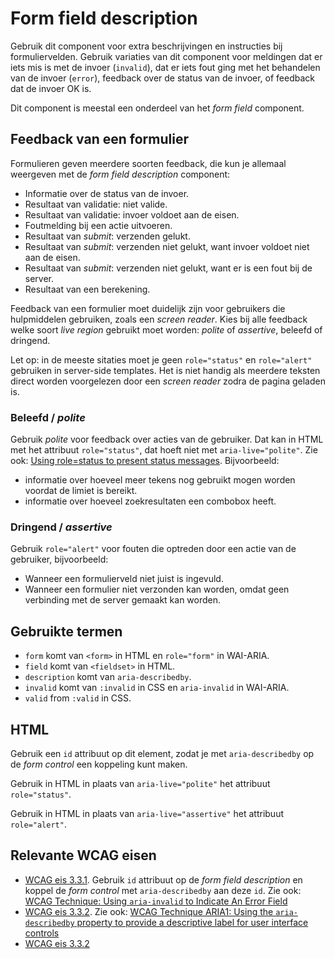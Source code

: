 <!-- @license CC0-1.0 -->

# Form field description

Gebruik dit component voor extra beschrijvingen en instructies bij formuliervelden. Gebruik variaties van dit component voor meldingen dat er iets mis is met de invoer (`invalid`), dat er iets fout ging met het behandelen van de invoer (`error`), feedback over de status van de invoer, of feedback dat de invoer OK is.

Dit component is meestal een onderdeel van het _form field_ component.

## Feedback van een formulier

Formulieren geven meerdere soorten feedback, die kun je allemaal weergeven met de _form field description_ component:

- Informatie over de status van de invoer.
- Resultaat van validatie: niet valide.
- Resultaat van validatie: invoer voldoet aan de eisen.
- Foutmelding bij een actie uitvoeren.
- Resultaat van _submit_: verzenden gelukt.
- Resultaat van _submit_: verzenden niet gelukt, want invoer voldoet niet aan de eisen.
- Resultaat van _submit_: verzenden niet gelukt, want er is een fout bij de server.
- Resultaat van een berekening.

Feedback van een formulier moet duidelijk zijn voor gebruikers die hulpmiddelen gebruiken, zoals een _screen reader_. Kies bij alle feedback welke soort _live region_ gebruikt moet worden: _polite_ of _assertive_, beleefd of dringend.

Let op: in de meeste sitaties moet je geen `role="status"` en `role="alert"` gebruiken in server-side templates. Het is niet handig als meerdere teksten direct worden voorgelezen door een _screen reader_ zodra de pagina geladen is.

### Beleefd / _polite_

Gebruik _polite_ voor feedback over acties van de gebruiker. Dat kan in HTML met het attribuut `role="status"`, dat hoeft niet met `aria-live="polite"`. Zie ook: [Using role=status to present status messages](https://www.w3.org/WAI/WCAG21/Techniques/aria/ARIA22). Bijvoorbeeld:

- informatie over hoeveel meer tekens nog gebruikt mogen worden voordat de limiet is bereikt.
- informatie over hoeveel zoekresultaten een combobox heeft.

### Dringend / _assertive_

Gebruik `role="alert"` voor fouten die optreden door een actie van de gebruiker, bijvoorbeeld:

- Wanneer een formulierveld niet juist is ingevuld.
- Wanneer een formulier niet verzonden kan worden, omdat geen verbinding met de server gemaakt kan worden.

## Gebruikte termen

- `form` komt van `<form>` in HTML en `role="form"` in WAI-ARIA.
- `field` komt van `<fieldset>` in HTML.
- `description` komt van `aria-describedby`.
- `invalid` komt van `:invalid` in CSS en `aria-invalid` in WAI-ARIA.
- `valid` from `:valid` in CSS.

## HTML

Gebruik een `id` attribuut op dit element, zodat je met `aria-describedby` op de _form control_ een koppeling kunt maken.

Gebruik in HTML in plaats van `aria-live="polite"` het attribuut `role="status"`.

Gebruik in HTML in plaats van `aria-live="assertive"` het attribuut `role="alert"`.

## Relevante WCAG eisen

- [WCAG eis 3.3.1](https://www.w3.org/TR/WCAG21/#error-identification). Gebruik `id` attribuut op de _form field description_ en koppel de _form control_ met `aria-describedby` aan deze `id`. Zie ook: [WCAG Technique: Using `aria-invalid` to Indicate An Error Field](https://www.w3.org/WAI/WCAG21/Techniques/aria/ARIA21)
- [WCAG eis 3.3.2](https://www.w3.org/TR/WCAG21/#labels-or-instructions). Zie ook: [WCAG Technique ARIA1: Using the `aria-describedby` property to provide a descriptive label for user interface controls](https://www.w3.org/WAI/WCAG21/)
- [WCAG eis 3.3.2](https://www.w3.org/TR/WCAG21/#error-suggestion)
